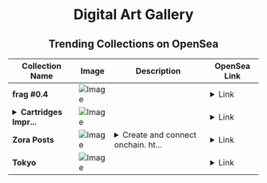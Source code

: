 <div align="center">

# Digital Art Gallery

## Trending Collections on OpenSea

| Collection Name                       | Image                                                                                     | Description                       | OpenSea Link                                                                                          |
|---------------------------------------|-------------------------------------------------------------------------------------------|-----------------------------------|--------------------------------------------------------------------------------------------------------|
| **frag #0.4** | ![Image](https://i.seadn.io/s/raw/files/25acf9e48cc69740454fb511b9dfe96d.webp?w=500&auto=format?w=200&auto=format) |  | <details><summary>Link</summary>[frag #0.4](https://opensea.io/collection/frag-0-4)</details> |
| **<details><summary>Cartridges Impr...</summary>Cartridges Improvement</details>** | ![Image](https://i.seadn.io/s/raw/files/b43f92dcff78c0613b12af1dcbc37cbf.jpg?w=500&auto=format?w=200&auto=format) |  | <details><summary>Link</summary>[Cartridges Improvement](https://opensea.io/collection/cartridges-improvement)</details> |
| **Zora Posts** | ![Image](https://i.seadn.io/s/raw/files/253fc6c32df65afd93297a9281823f83.jpg?w=500&auto=format?w=200&auto=format) | <details><summary>Create and connect onchain. ht...</summary>Create and connect onchain. https://zora.co</details> | <details><summary>Link</summary>[Zora Posts](https://opensea.io/collection/zora-posts-15367)</details> |
| **Tokyo** | ![Image](https://i.seadn.io/s/raw/files/67e506d80acb8010f7d55fe3530e9fd1.jpg?w=500&auto=format?w=200&auto=format) |  | <details><summary>Link</summary>[Tokyo](https://opensea.io/collection/tokyo-85)</details> |

</div>